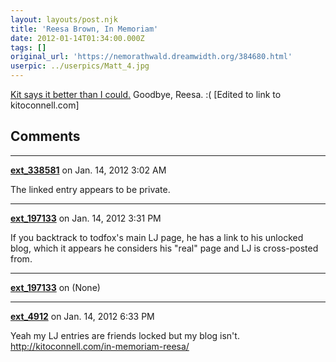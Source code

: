 ```yaml
---
layout: layouts/post.njk
title: 'Reesa Brown, In Memoriam'
date: 2012-01-14T01:34:00.000Z
tags: []
original_url: 'https://nemorathwald.dreamwidth.org/384680.html'
userpic: ../userpics/Matt_4.jpg
---
```

[Kit says it better than I could.](http://kitoconnell.com/2012/01/13/in-memoriam-reesa/) Goodbye, Reesa. :( \[Edited to link to kitoconnell.com\]

## Comments

---

**[ext_338581](https://www.dreamwidth.org/users/ext_338581)** on Jan. 14, 2012 3:02 AM

The linked entry appears to be private.

---

**[ext_197133](https://www.dreamwidth.org/users/ext_197133)** on Jan. 14, 2012 3:31 PM

If you backtrack to todfox's main LJ page, he has a link to his unlocked blog, which it appears he considers his "real" page and LJ is cross-posted from.

---

**[ext_197133](https://www.dreamwidth.org/users/ext_197133)** on (None)



---

**[ext_4912](https://www.dreamwidth.org/users/ext_4912)** on Jan. 14, 2012 6:33 PM

Yeah my LJ entries are friends locked but my blog isn't. http://kitoconnell.com/in-memoriam-reesa/
